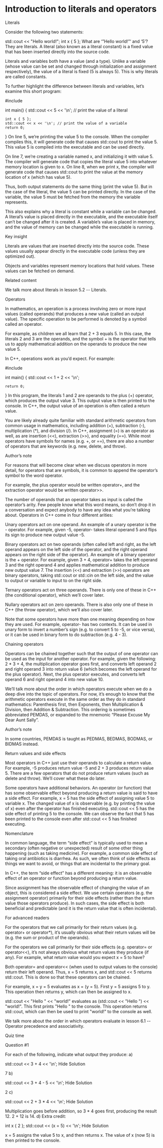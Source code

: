 # Introduction to literals and operators

Literals

Consider the following two statements:

std::cout << "Hello world!";
int x { 5 };
What are ‘”Hello world!”‘ and ‘5’? They are literals. A literal (also known as a literal constant) is a fixed value that has been inserted directly into the source code.

Literals and variables both have a value (and a type). Unlike a variable (whose value can be set and changed through initialization and assignment respectively), the value of a literal is fixed (5 is always 5). This is why literals are called constants.

To further highlight the difference between literals and variables, let’s examine this short program:

#include <iostream>

int main()
{
    std::cout << 5 << '\n'; // print the value of a literal

    int x { 5 };
    std::cout << x << '\n'; // print the value of a variable
    return 0;
}
On line 5, we’re printing the value 5 to the console. When the compiler compiles this, it will generate code that causes std::cout to print the value 5. This value 5 is compiled into the executable and can be used directly.

On line 7, we’re creating a variable named x, and initializing it with value 5. The compiler will generate code that copies the literal value 5 into whatever memory location is given to x. On line 8, when we print x, the compiler will generate code that causes std::cout to print the value at the memory location of x (which has value 5).

Thus, both output statements do the same thing (print the value 5). But in the case of the literal, the value 5 can be printed directly. In the case of the variable, the value 5 must be fetched from the memory the variable represents.

This also explains why a literal is constant while a variable can be changed. A literal’s value is placed directly in the executable, and the executable itself can’t be changed after it is created. A variable’s value is placed in memory, and the value of memory can be changed while the executable is running.

Key insight

Literals are values that are inserted directly into the source code. These values usually appear directly in the executable code (unless they are optimized out).

Objects and variables represent memory locations that hold values. These values can be fetched on demand.

Related content

We talk more about literals in lesson 5.2 -- Literals.

Operators

In mathematics, an operation is a process involving zero or more input values (called operands) that produces a new value (called an output value). The specific operation to be performed is denoted by a symbol called an operator.

For example, as children we all learn that 2 + 3 equals 5. In this case, the literals 2 and 3 are the operands, and the symbol + is the operator that tells us to apply mathematical addition on the operands to produce the new value 5.

In C++, operations work as you’d expect. For example:

#include <iostream>

int main()
{
    std::cout << 1 + 2 << '\n';

    return 0;
}
In this program, the literals 1 and 2 are operands to the plus (+) operator, which produces the output value 3. This output value is then printed to the console. In C++, the output value of an operation is often called a return value.

You are likely already quite familiar with standard arithmetic operators from common usage in mathematics, including addition (+), subtraction (-), multiplication (*), and division (/). In C++, assignment (=) is an operator as well, as are insertion (<<), extraction (>>), and equality (==). While most operators have symbols for names (e.g. +, or ==), there are also a number of operators that are keywords (e.g. new, delete, and throw).

Author’s note

For reasons that will become clear when we discuss operators in more detail, for operators that are symbols, it is common to append the operator’s symbol to the word operator.

For example, the plus operator would be written operator+, and the extraction operator would be written operator>>.

The number of operands that an operator takes as input is called the operator’s arity. Few people know what this word means, so don’t drop it in a conversation and expect anybody to have any idea what you’re talking about. Operators in C++ come in four different arities:

Unary operators act on one operand. An example of a unary operator is the - operator. For example, given -5, operator- takes literal operand 5 and flips its sign to produce new output value -5.

Binary operators act on two operands (often called left and right, as the left operand appears on the left side of the operator, and the right operand appears on the right side of the operator). An example of a binary operator is the + operator. For example, given 3 + 4, operator+ takes the left operand 3 and the right operand 4 and applies mathematical addition to produce new output value 7. The insertion (<<) and extraction (>>) operators are binary operators, taking std::cout or std::cin on the left side, and the value to output or variable to input to on the right side.

Ternary operators act on three operands. There is only one of these in C++ (the conditional operator), which we’ll cover later.

Nullary operators act on zero operands. There is also only one of these in C++ (the throw operator), which we’ll also cover later.

Note that some operators have more than one meaning depending on how they are used. For example, operator- has two contexts. It can be used in unary form to invert a number’s sign (e.g. to convert 5 to -5, or vice versa), or it can be used in binary form to do subtraction (e.g. 4 - 3).

Chaining operators

Operators can be chained together such that the output of one operator can be used as the input for another operator. For example, given the following: 2 * 3 + 4, the multiplication operator goes first, and converts left operand 2 and right operand 3 into return value 6 (which becomes the left operand for the plus operator). Next, the plus operator executes, and converts left operand 6 and right operand 4 into new value 10.

We’ll talk more about the order in which operators execute when we do a deep dive into the topic of operators. For now, it’s enough to know that the arithmetic operators execute in the same order as they do in standard mathematics: Parenthesis first, then Exponents, then Multiplication & Division, then Addition & Subtraction. This ordering is sometimes abbreviated PEMDAS, or expanded to the mnemonic “Please Excuse My Dear Aunt Sally”.

Author’s note

In some countries, PEMDAS is taught as PEDMAS, BEDMAS, BODMAS, or BIDMAS instead.

Return values and side effects

Most operators in C++ just use their operands to calculate a return value. For example, -5 produces return value -5 and 2 + 3 produces return value 5. There are a few operators that do not produce return values (such as delete and throw). We’ll cover what these do later.

Some operators have additional behaviors. An operator (or function) that has some observable effect beyond producing a return value is said to have a side effect. For example, x = 5 has the side effect of assigning value 5 to variable x. The changed value of x is observable (e.g. by printing the value of x) even after the operator has finished executing. std::cout << 5 has the side effect of printing 5 to the console. We can observe the fact that 5 has been printed to the console even after std::cout << 5 has finished executing.

Nomenclature

In common language, the term “side effect” is typically used to mean a secondary (often negative or unexpected) result of some other thing happening (such as taking medicine). For example, a common side effect of taking oral antibiotics is diarrhea. As such, we often think of side effects as things we want to avoid, or things that are incidental to the primary goal.

In C++, the term “side effect” has a different meaning: it is an observable effect of an operator or function beyond producing a return value.

Since assignment has the observable effect of changing the value of an object, this is considered a side effect. We use certain operators (e.g. the assignment operator) primarily for their side effects (rather than the return value those operators produce). In such cases, the side effect is both beneficial and predictable (and it is the return value that is often incidental).

For advanced readers

For the operators that we call primarily for their return values (e.g. operator+ or operator*), it’s usually obvious what their return values will be (e.g. the sum or product of the operands).

For the operators we call primarily for their side effects (e.g. operator= or operator<<), it’s not always obvious what return values they produce (if any). For example, what return value would you expect x = 5 to have?

Both operator= and operator<< (when used to output values to the console) return their left operand. Thus, x = 5 returns x, and std::cout << 5 returns std::cout. This is done so that these operators can be chained.

For example, x = y = 5 evaluates as x = (y = 5). First y = 5 assigns 5 to y. This operation then returns y, which can then be assigned to x.

std::cout << "Hello " << "world!" evaluates as (std::cout << "Hello ") << "world!". This first prints "Hello " to the console. This operation returns std::cout, which can then be used to print "world!" to the console as well.

We talk more about the order in which operators evaluate in lesson 6.1 -- Operator precedence and associativity.

Quiz time

Question #1


For each of the following, indicate what output they produce:
a)

std::cout << 3 + 4 << '\n';
Hide Solution

7
b)

std::cout << 3 + 4 - 5 << '\n';
Hide Solution

2
c)

std::cout << 2 + 3 * 4 << '\n';
Hide Solution

Multiplication goes before addition, so 3 * 4 goes first, producing the result 12. 2 + 12 is 14.
d) Extra credit:

int x { 2 };
std::cout << (x = 5) << '\n';
Hide Solution

x = 5 assigns the value 5 to x, and then returns x. The value of x (now 5) is then printed to the console.
